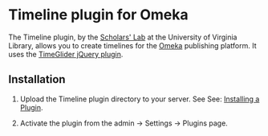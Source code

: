 # Timeline plugin for Omeka

The Timeline plugin, by the [Scholars' Lab][1] at the University of
Virginia Library, allows you to create timelines for the [Omeka][2] publishing
platform. It uses the [TimeGlider jQuery plugin][3].

## Installation

1. Upload the Timeline plugin directory to your server. See See: [Installing a
Plugin][4].

2. Activate the plugin from the admin → Settings → Plugins page.

[1]: http://scholarslab.org/ "http://scholarslab.org/"
[2]: http://omeka.org "http://omeka.org"
[3]: http://timeglider.com/jquery/ "http://timeglider.com/jquery/"
[4]: http://omeka.org/codex/Installing_a_Plugin "http://omeka.org/codex/Installing_a_Plugin"
